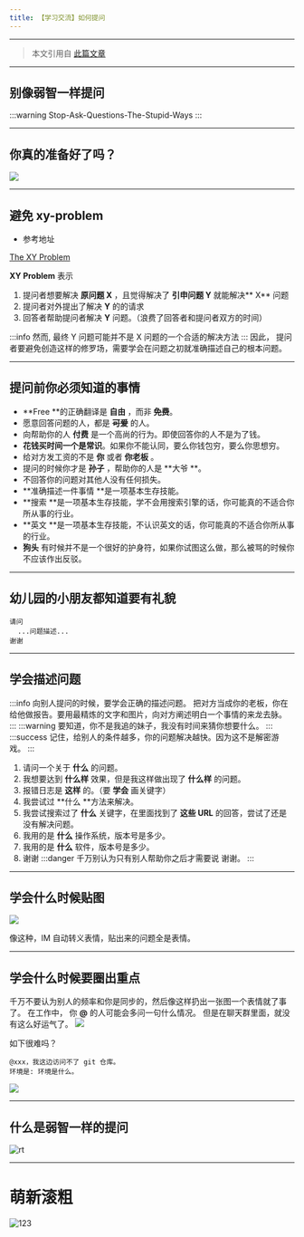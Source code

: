 ```yaml
---
title: 【学习交流】如何提问
---
```


---

> 本文引用自 [此篇文章](https://learnku.com/articles/76724#e8c74e)  

---

## 别像弱智一样提问

:::warning
Stop-Ask-Questions-The-Stupid-Ways
:::

---

## 你真的准备好了吗？

![](/img/pages/HowToAsk-1.png)

---

## 避免 xy-problem

- 参考地址

[The XY Problem](http://xyproblem.info)

**XY Problem** 表示

1. 提问者想要解决 **原问题 X** ，且觉得解决了 **引申问题 Y** 就能解决** X** 问题
2. 提问者对外提出了解决 **Y** 的的请求
3. 回答者帮助提问者解决 **Y** 问题。（浪费了回答者和提问者双方的时间）

:::info
然而, 最终 Y 问题可能并不是 X 问题的一个合适的解决方法
:::
因此， 提问者要避免创造这样的修罗场，需要学会在问题之初就准确描述自己的根本问题。

---

## 提问前你必须知道的事情

- **Free **的正确翻译是 **自由** ，而非 **~~免费~~**。
- 愿意回答问题的人，都是 **~~可爱~~** 的人。
- 向帮助你的人 **付费** 是一个高尚的行为。即使回答你的人不是为了钱。
- **花钱买时间一个是常识**。如果你不能认同，要么你钱包穷，要么你思想穷。
- 给对方发工资的不是 **你** 或者 **你老板** 。
- 提问的时候你才是 **孙子** ，帮助你的人是 **大爷 **。
- 不回答你的问题对其他人没有任何损失。
- **准确描述一件事情 **是一项基本生存技能。
- **搜索 **是一项基本生存技能，学不会用搜索引擎的话，你可能真的不适合你所从事的行业。
- **英文 **是一项基本生存技能，不认识英文的话，你可能真的不适合你所从事的行业。
- **狗头** 有时候并不是一个很好的护身符，如果你试图这么做，那么被骂的时候你不应该作出反驳。

---

## 幼儿园的小朋友都知道要有礼貌

```
请问
  ...问题描述...
谢谢
```

---

## 学会描述问题

:::info
向别人提问的时候，要学会正确的描述问题。
把对方当成你的老板，你在给他做报告。要用最精炼的文字和图片，向对方阐述明白一个事情的来龙去脉。
:::
:::warning
要知道，你不是我追的妹子，我没有时间来猜你想要什么。
:::
:::success
记住，给别人的条件越多，你的问题解决越快。因为这不是解密游戏。
:::

1. 请问一个关于 **什么** 的问题。
2. 我想要达到 **什么样** 效果，但是我这样做出现了 **什么样** 的问题。
3. 报错日志是 **这样** 的。（要 **学会** 画关键字）
4. 我尝试过 **什么 **方法来解决。
5. 我尝试搜索过了 **什么** 关键字，在里面找到了 **这些 URL** 的回答，尝试了还是没有解决问题。
6. 我用的是 **什么** 操作系统，版本号是多少。
7. 我用的是 **什么** 软件，版本号是多少。
8. 谢谢
:::danger
千万别认为只有别人帮助你之后才需要说 谢谢。
:::

---

## 学会什么时候贴图

![](/img/pages/HowToAsk-2.png)

像这种，IM 自动转义表情，贴出来的问题全是表情。

---

## 学会什么时候要圈出重点

千万不要认为别人的频率和你是同步的，然后像这样扔出一张图一个表情就了事了。
在工作中， 你 **@** 的人可能会多问一句什么情况。 但是在聊天群里面，就没有这么好运气了。
![](/img/pages/HowToAsk-3.png)

如下很难吗？

```
@xxx，我这边访问不了 git 仓库。
环境是: 环境是什么。
```

![](https://cdn.learnku.com/uploads/images/202304/14/80143/enGzaQz6Q6.png)

---

## 什么是弱智一样的提问

![rt](/img/pages/HowToAsk-4.png)

---

# 萌新滚粗

![123](/img/pages/HowToAsk-5.jpg)
